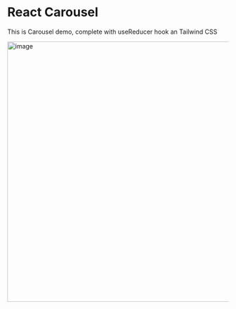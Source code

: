# React Carousel

This is Carousel demo, complete with useReducer hook an Tailwind CSS

<img width="593" alt="image" src="https://github.com/user-attachments/assets/51e8b1cf-e2f1-4a2c-99c4-f32df5846505">

